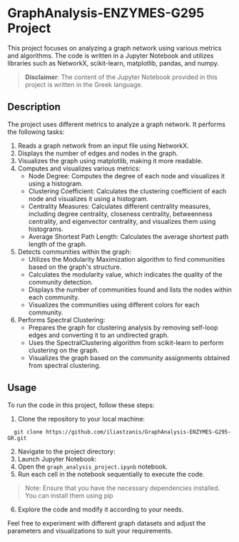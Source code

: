 # GraphAnalysis-ENZYMES-G295 Project

This project focuses on analyzing a graph network using various metrics and algorithms. The code is written in a Jupyter Notebook and utilizes libraries such as NetworkX, scikit-learn, matplotlib, pandas, and numpy.

> **Disclaimer**: The content of the Jupyter Notebook provided in this project is written in the Greek language.

## Description

The project uses different metrics to analyze a graph network. It performs the following tasks:

1. Reads a graph network from an input file using NetworkX.
2. Displays the number of edges and nodes in the graph.
3. Visualizes the graph using matplotlib, making it more readable.
4. Computes and visualizes various metrics:
   - Node Degree: Computes the degree of each node and visualizes it using a histogram.
   - Clustering Coefficient: Calculates the clustering coefficient of each node and visualizes it using a histogram.
   - Centrality Measures: Calculates different centrality measures, including degree centrality, closeness centrality, betweenness centrality, and eigenvector centrality, and visualizes them using histograms.
   - Average Shortest Path Length: Calculates the average shortest path length of the graph.
5. Detects communities within the graph:
   - Utilizes the Modularity Maximization algorithm to find communities based on the graph's structure.
   - Calculates the modularity value, which indicates the quality of the community detection.
   - Displays the number of communities found and lists the nodes within each community.
   - Visualizes the communities using different colors for each community.
6. Performs Spectral Clustering:
   - Prepares the graph for clustering analysis by removing self-loop edges and converting it to an undirected graph.
   - Uses the SpectralClustering algorithm from scikit-learn to perform clustering on the graph.
   - Visualizes the graph based on the community assignments obtained from spectral clustering.
  
## Usage

To run the code in this project, follow these steps:

1. Clone the repository to your local machine:
 ```
   git clone https://github.com/iliastzanis/GraphAnalysis-ENZYMES-G295-GR.git
 ```
2. Navigate to the project directory:
3. Launch Jupyter Notebook:
4. Open the `graph_analysis_project.ipynb` notebook.
5. Run each cell in the notebook sequentially to execute the code.
> Note: Ensure that you have the necessary dependencies installed. You can install them using pip
6. Explore the code and modify it according to your needs.

Feel free to experiment with different graph datasets and adjust the parameters and visualizations to suit your requirements.

